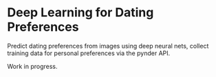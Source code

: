 # Deep Learning for Dating Preferences

Predict dating preferences from images using deep neural nets, collect training data for personal preferences via the pynder API.

Work in progress.
